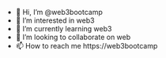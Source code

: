 - 👋 Hi, I’m @web3bootcamp
- 👀 I’m interested in web3
- 🌱 I’m currently learning web3
- 💞️ I’m looking to collaborate on web
- 📫 How to reach me  https://web3bootcamp

<!---
web3bootcamp/web3bootcamp is a ✨ special ✨ repository because its `README.md` (this file) appears on your GitHub profile.
You can click the Preview link to take a look at your changes.
--->
